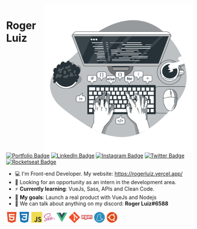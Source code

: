 <img align="right" src="images/coding.png" max-width="400px" width="400px" align="right">

# Roger Luiz

[![Portfolio Badge](https://img.shields.io/badge/Portfolio-%23262626.svg?&style=flat-square&logo=dependabot&logoColor=white)](https://gist.github.com/abantes/94eb77e77ed3edbe4e6ed02b50fe5a12) 
[![LinkedIn Badge](https://img.shields.io/badge/-LinkedIn-blue?style=flat-square&logo=Linkedin&logoColor=white&link=https://www.linkedin.com/in/roger-luiz/)](https://www.linkedin.com/in/roger-luiz/) 
[![Instagram Badge](https://img.shields.io/badge/instagram-%23E4405F.svg?&style=flat-square&logo=instagram&logoColor=white)](https://www.instagram.com/rogerluiz.dev/) 
[![Twitter Badge](https://img.shields.io/badge/-Twitter-1ca0f1?style=flat-square&labelColor=1ca0f1&logo=twitter&logoColor=white&link=https://twitter.com/rogerluizz)](https://twitter.com/rogerluizz) 
[![Rocketseat Badge](https://img.shields.io/badge/-Rocketseat-41356b?style=flat-square&logo=Rocketseat&logoColor=white&link=https://app.rocketseat.com.br/me/rogerluiz)](https://app.rocketseat.com.br/me/rogerluiz)

- :computer: I'm Front-end Developer. My website: https://rogerluiz.vercel.app/
- :eyes: Looking for an opportunity as an intern in the development area.
- :zap: __Currently learning__: VueJs, Sass, APIs and Clean Code.
- :rocket: __My goals__: Launch a real product with VueJs and Nodejs
- :speech_balloon: We can talk about anything on my discord: __Roger Luiz#6588__

<p align="left">
  <img src="images/html5.svg" alt="html" width="30" height="30"/>
  <img src="images/css3.svg" alt="css" width="30" height="30"/>
  <img src="images/javascript.svg" alt="javascript" width="30" height="30"/> 
  <img src="images/sass.svg" alt="sass" width="30" height="30"/>
  <img src="images/vuejs.svg" alt="vue" width="30" height="30"/>
  <img src="images/git.svg" alt="git" width="30" height="30"/>
  <img src="images/npm.svg" alt="npm" width="30" height="30"/>
  <img src="images/yarn.svg" alt="yarn" width="30" height="30"/>
  <img src="images/ubuntu.svg" alt="yarn" width="30" height="30"/>
</p>
